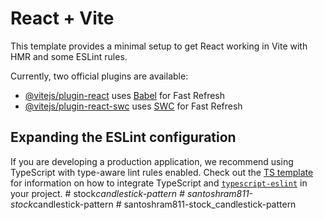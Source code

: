# React + Vite

This template provides a minimal setup to get React working in Vite with HMR and some ESLint rules.

Currently, two official plugins are available:

- [@vitejs/plugin-react](https://github.com/vitejs/vite-plugin-react/blob/main/packages/plugin-react) uses [Babel](https://babeljs.io/) for Fast Refresh
- [@vitejs/plugin-react-swc](https://github.com/vitejs/vite-plugin-react/blob/main/packages/plugin-react-swc) uses [SWC](https://swc.rs/) for Fast Refresh

## Expanding the ESLint configuration

If you are developing a production application, we recommend using TypeScript with type-aware lint rules enabled. Check out the [TS template](https://github.com/vitejs/vite/tree/main/packages/create-vite/template-react-ts) for information on how to integrate TypeScript and [`typescript-eslint`](https://typescript-eslint.io) in your project.
#   s t o c k _ c a n d l e s t i c k - p a t t e r n  
 #   s a n t o s h r a m 8 1 1 - s t o c k _ c a n d l e s t i c k - p a t t e r n  
 #   s a n t o s h r a m 8 1 1 - s t o c k _ c a n d l e s t i c k - p a t t e r n  
 